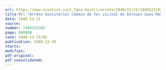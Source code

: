 ```yaml
---
url: https://www.ejustice.just.fgov.be/eli/arrete/1948/12/21/1948122102/justel
title-fr: "Arrêté ministériel Chemin de fer vicinal de Dolhain Goes Membach frontière Eupen. Tableau des distances"
date: 1948-12-21
source:
number: 1948122102
page: 888888
case: 1948-12-21/02
publication: 1948-12-26
starts:
modifies:
pdf-original:
pdf-consolidated:
---
```


